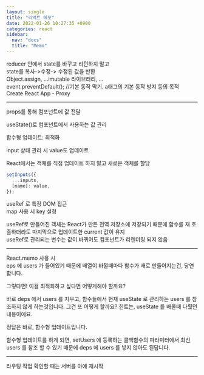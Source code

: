 ```yaml
---
layout: single
title: "리액트 메모"
date: 2022-01-26 10:27:35 +0900
categories: react
sidebar:
  nav: "docs"
  title: "Memo"
---
```


reducer 안에서 state를 바꾸고 리턴하지 말고  
state를 복사->수정-> 수정된 값을 반환  
Object.assign, ...imutable 라이브러리, ...  
event.preventDefault(); //기본 동작 막기. a태그의 기본 동작 방지 등의 목적  
Create React App - Proxy

---

props를 통해 컴포넌트에 값 전달

useState()로 컴포넌트에서 사용하는 값 관리

합수형 업데이트: 최적화

input 상태 관리 시 value도 업데이트

React에서는 객체를 직접 업데이트 하지 말고 새로운 객체를 할당

```javascript
setInputs({
  ...inputs,
  [name]: value,
});
```

useRef 로 특정 DOM 접근  
map 사용 시 key 설정

useRef로 만들어진 객체는 React가 만든 전역 저장소에 저장되기 때문에 함수를 재 호출하더라도 마지막으로 업데이트한 current 값이 유지  
useRef로 관리되는 변수는 값이 바뀌어도 컴포넌트가 리렌더링 되지 않음

---

React.memo 사용 시  
eps 에 users 가 들어있기 때문에 배열이 바뀔때마다 함수가 새로 만들어지는건, 당연합니다.

그렇다면! 이걸 최적화하고 싶다면 어떻게해야 할까요?

바로 deps 에서 users 를 지우고, 함수들에서 현재 useState 로 관리하는 users 를 참조하지 않게 하는것입니다. 그건 또 어떻게 할까요? 힌트는, useState 를 배울때 다뤘던 내용이에요.

정답은 바로, 함수형 업데이트입니다.

함수형 업데이트를 하게 되면, setUsers 에 등록하는 콜백함수의 파라미터에서 최신 users 를 참조 할 수 있기 때문에 deps 에 users 를 넣지 않아도 된답니다.

---

라우팅 작업 확인할 때는 서버를 아예 재시작

